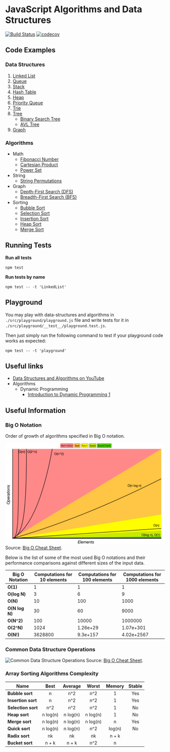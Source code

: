 # JavaScript Algorithms and Data Structures

[![Build Status](https://travis-ci.org/trekhleb/javascript-algorithms.svg?branch=master)](https://travis-ci.org/trekhleb/javascript-algorithms)
[![codecov](https://codecov.io/gh/trekhleb/javascript-algorithms/branch/master/graph/badge.svg)](https://codecov.io/gh/trekhleb/javascript-algorithms)

## Code Examples

### Data Structures

1. [Linked List](https://github.com/trekhleb/javascript-algorithms/tree/master/src/data-structures/linked-list)
2. [Queue](https://github.com/trekhleb/javascript-algorithms/tree/master/src/data-structures/queue)
3. [Stack](https://github.com/trekhleb/javascript-algorithms/tree/master/src/data-structures/stack)
4. [Hash Table](https://github.com/trekhleb/javascript-algorithms/tree/master/src/data-structures/hash-table)
5. [Heap](https://github.com/trekhleb/javascript-algorithms/tree/master/src/data-structures/heap)
6. [Priority Queue](https://github.com/trekhleb/javascript-algorithms/tree/master/src/data-structures/priority-queue)
7. [Trie](https://github.com/trekhleb/javascript-algorithms/tree/master/src/data-structures/trie)
8. [Tree](https://github.com/trekhleb/javascript-algorithms/tree/master/src/data-structures/tree)
    * [Binary Search Tree](https://github.com/trekhleb/javascript-algorithms/tree/master/src/data-structures/tree/binary-search-tree)
    * [AVL Tree](https://github.com/trekhleb/javascript-algorithms/tree/master/src/data-structures/tree/avl-tree)
9. [Graph](https://github.com/trekhleb/javascript-algorithms/tree/master/src/data-structures/graph)

### Algorithms

* Math
  * [Fibonacci Number](https://github.com/trekhleb/javascript-algorithms/tree/master/src/algorithms/math/fibonacci)
  * [Cartesian Product](https://github.com/trekhleb/javascript-algorithms/tree/master/src/algorithms/math/cartesian-product)
  * [Power Set](https://github.com/trekhleb/javascript-algorithms/tree/master/src/algorithms/math/power-set)
* String
  * [String Permutations](https://github.com/trekhleb/javascript-algorithms/tree/master/src/algorithms/string/permutations)
* Graph
  * [Depth-First Search (DFS)](https://github.com/trekhleb/javascript-algorithms/tree/master/src/algorithms/graph/depth-first-search)
  * [Breadth-First Search (BFS)](https://github.com/trekhleb/javascript-algorithms/tree/master/src/algorithms/graph/breadth-first-search)
* Sorting
  * [Bubble Sort](https://github.com/trekhleb/javascript-algorithms/tree/master/src/algorithms/sorting/bubble-sort)
  * [Selection Sort](https://github.com/trekhleb/javascript-algorithms/tree/master/src/algorithms/sorting/selection-sort)
  * [Insertion Sort](https://github.com/trekhleb/javascript-algorithms/tree/master/src/algorithms/sorting/insertion-sort)
  * [Heap Sort](https://github.com/trekhleb/javascript-algorithms/tree/master/src/algorithms/sorting/heap-sort)
  * [Merge Sort](https://github.com/trekhleb/javascript-algorithms/tree/master/src/algorithms/sorting/merge-sort)

## Running Tests

**Run all tests**
```
npm test
```

**Run tests by name**
```
npm test -- -t 'LinkedList'
```

## Playground

You may play with data-structures and algorithms in `./src/playground/playground.js` file and write
tests for it in `./src/playground/__test__/playground.test.js`.

Then just simply run the following command to test if your playground code works as expected:

```
npm test -- -t 'playground'
```

## Useful links

* [Data Structures and Algorithms on YouTube](https://www.youtube.com/playlist?list=PLLXdhg_r2hKA7DPDsunoDZ-Z769jWn4R8)
* Algorithms
  * Dynamic Programming
    * [Introduction to Dynamic Programming 1](https://www.hackerearth.com/practice/algorithms/dynamic-programming/introduction-to-dynamic-programming-1/tutorial/)

## Useful Information

### Big O Notation
    
Order of growth of algorithms specified in Big O notation.
    
![Big O graphs](https://github.com/trekhleb/javascript-algorithms/blob/master/assets/big-o-graph.png)
Source: [Big O Cheat Sheet](http://bigocheatsheet.com/).
    
Below is the list of some of the most used Big O notations and their performance comparisons against different sizes of the input data.

| Big O Notation | Computations for 10 elements | Computations for 100 elements | Computations for 1000 elements  |
| -------------- | ---------------------------- | ----------------------------- | ------------------------------- |
| **O(1)**       | 1                            | 1                             | 1                               |
| **O(log N)**   | 3                            | 6                             | 9                               |
| **O(N)**       | 10                           | 100                           | 1000                            |
| **O(N log N)** | 30                           | 60                            | 9000                            |
| **O(N^2)**     | 100                          | 10000                         | 1000000                         |
| **O(2^N)**     | 1024                         | 1.26e+29                      | 1.07e+301                       |
| **O(N!)**      | 3628800                      | 9.3e+157                      | 4.02e+2567                      |

### Common Data Structure Operations
    
![Common Data Structure Operations](https://github.com/trekhleb/javascript-algorithms/blob/master/assets/big-o-data-structures.png)
Source: [Big O Cheat Sheet](http://bigocheatsheet.com/).

### Array Sorting Algorithms Complexity

| Name                  | Best      | Average   | Worst     | Memory    | Stable    |
| --------------------- | :-------: | :-------: | :-------: | :-------: | :-------: |
| **Bubble sort**       | n         | n^2       | n^2       | 1         | Yes       |
| **Insertion sort**    | n         | n^2       | n^2       | 1         | Yes       |
| **Selection sort**    | n^2       | n^2       | n^2       | 1         | No        |
| **Heap sort**         | n log(n)  | n log(n)  | n log(n)  | 1         | No        |
| **Merge sort**        | n log(n)  | n log(n)  | n log(n)  | n         | Yes       |
| **Quick sort**        | n log(n)  | n log(n)  | n^2       | log(n)    | No        |
| **Radix sort**        | nk        | nk        | nk        | n + k     |           |
| **Bucket sort**       | n + k     | n + k     | n^2       | n         |           |
